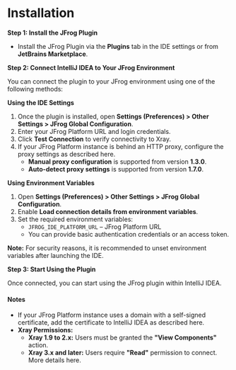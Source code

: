 # Installation

**Step 1: Install the JFrog Plugin**

* Install the JFrog Plugin via the **Plugins** tab in the IDE settings or from **JetBrains Marketplace**.

**Step 2: Connect IntelliJ IDEA to Your JFrog Environment**

You can connect the plugin to your JFrog environment using one of the following methods:

**Using the IDE Settings**

1. Once the plugin is installed, open **Settings (Preferences) > Other Settings > JFrog Global Configuration**.
2. Enter your JFrog Platform URL and login credentials.
3. Click **Test Connection** to verify connectivity to Xray.
4. If your JFrog Platform instance is behind an HTTP proxy, configure the proxy settings as described here.
   * **Manual proxy configuration** is supported from version **1.3.0**.
   * **Auto-detect proxy settings** is supported from version **1.7.0**.

**Using Environment Variables**

1. Open **Settings (Preferences) > Other Settings > JFrog Global Configuration**.
2. Enable **Load connection details from environment variables**.
3. Set the required environment variables:
   * `JFROG_IDE_PLATFORM_URL` – JFrog Platform URL
   * You can provide basic authentication credentials or an access token.

**Note:** For security reasons, it is recommended to unset environment variables after launching the IDE.

**Step 3: Start Using the Plugin**

Once connected, you can start using the JFrog plugin within IntelliJ IDEA.

#### **Notes**

* If your JFrog Platform instance uses a domain with a self-signed certificate, add the certificate to IntelliJ IDEA as described here.
* **Xray Permissions:**
  * **Xray 1.9 to 2.x:** Users must be granted the **"View Components"** action.
  * **Xray 3.x and later:** Users require **"Read"** permission to connect. More details here.

